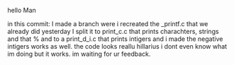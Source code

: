 hello Man

in this commit:
I made a branch were i recreated the \_printf.c that we already did yesterday
I split it to print_c.c that prints charachters, strings and that %
and to a print_d_i.c that prints intigers and i made the negative intigers
works as well. the code looks reallu hillarius i dont even know what im doing
but it works. im waiting for ur feedback.

